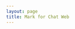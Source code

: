 ```yaml
---
layout: page
title: Mark for Chat Web
---
```


<script setup>
import Spinner from '../components/Spinner.vue'
import Form from '../components/Form.vue'
import {onMounted} from 'vue'

onMounted(()=>{
  document.querySelector(".VPNav").classList.add("appNav")
})
</script>

<div class="appHeader"/>
<main>
  <Spinner/>
  <Form/>
</main>

<style scoped>
  .appHeader{
  width: 100%;
  height: 36px;
  background-color: var(--nav-bg-color)
}

  main {
    width: 100%;
    min-height: calc(100vh - 100px);
    background: var(--vp-c-bg-soft);
    max-width: 660px;
    padding: 0 36px;
    text-align: right;
  }

  @media screen and (min-width: 661px) {
    .appHeader{
      position: relative;
      height: 158px;
    }

    main {
      position: relative;
      border-radius: 3px;
      box-shadow: var(--shadow-color);
      margin: -122px auto 0 auto;
    }
  }
</style>

